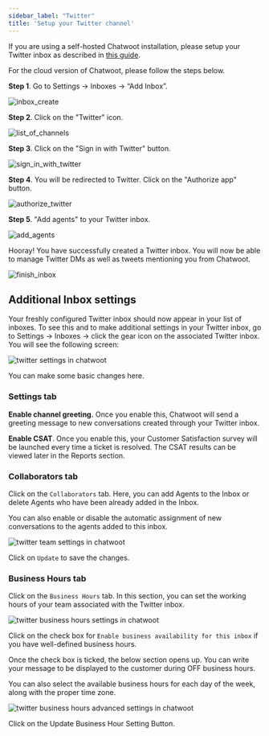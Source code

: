 ```yaml
---
sidebar_label: "Twitter"
title: 'Setup your Twitter channel'
---
```


If you are using a self-hosted Chatwoot installation, please setup your Twitter inbox as described in [this guide](https://www.chatwoot.com/docs/self-hosted/configuration/features/integrations/twitter-channel-setup).

For the cloud version of Chatwoot, please follow the steps below.

**Step 1**. Go to Settings → Inboxes → “Add Inbox”.

![inbox_create](./images/twitter/add-inbox.png)

**Step 2**. Click on the "Twitter" icon.

![list_of_channels](./images/twitter/list_of_channels.png)

**Step 3**. Click on the "Sign in with Twitter" button.

![sign_in_with_twitter](./images/twitter/twitter-signin-in-chatwoot.png)

**Step 4**. You will be redirected to Twitter. Click on the "Authorize app" button.

![authorize_twitter](./images/twitter/auth-chatwoot-for-twitter.png)

**Step 5**. "Add agents" to your Twitter inbox.

![add_agents](./images/twitter/add-agents-to-twitter.png)

Hooray! You have successfully created a Twitter inbox. You will now be able to manage Twitter DMs as well as tweets mentioning you from Chatwoot.

![finish_inbox](./images/twitter/twitter-inbox-is-ready.png)

## Additional Inbox settings

Your freshly configured Twitter inbox should now appear in your list of inboxes. To see this and to make additional settings in your Twitter inbox, go to Settings → Inboxes → click the gear icon on the associated Twitter inbox. You will see the following screen:

![twitter settings in chatwoot](./images/twitter/twitter-settings-page.png)

You can make some basic changes here. 

### Settings tab

**Enable channel greeting.** Once you enable this, Chatwoot will send a greeting message to new conversations created through your Twitter inbox.

**Enable CSAT**. Once you enable this, your Customer Satisfaction survey will be launched every time a ticket is resolved. The CSAT results can be viewed later in the Reports section.

### Collaborators tab

Click on the `Collaborators` tab. Here, you can add Agents to the Inbox or delete Agents who have been already added in the Inbox.

You can also enable or disable the automatic assignment of new conversations to the agents added to this inbox.

![twitter team settings in chatwoot](./images/twitter/collaborators-setting-twitter.png)

Click on `Update` to save the changes.

### Business Hours tab

Click on the `Business Hours` tab. In this section, you can set the working hours of your team associated with the Twitter inbox.

![twitter business hours settings in chatwoot](./images/twitter/business-hrs-twitter.png)

Click on the check box for `Enable business availability for this inbox` if you have well-defined business hours.

Once the check box is ticked, the below section opens up. You can write your message to be displayed to the customer during OFF business hours.

You can also select the available business hours for each day of the week, along with the proper time zone.

![twitter business hours advanced settings in chatwoot](./images/twitter/business-hrs-adv-twitter.png)

Click on the Update Business Hour Setting Button.
